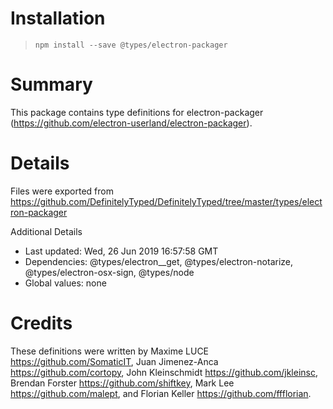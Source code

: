 # Installation
> `npm install --save @types/electron-packager`

# Summary
This package contains type definitions for electron-packager (https://github.com/electron-userland/electron-packager).

# Details
Files were exported from https://github.com/DefinitelyTyped/DefinitelyTyped/tree/master/types/electron-packager

Additional Details
 * Last updated: Wed, 26 Jun 2019 16:57:58 GMT
 * Dependencies: @types/electron__get, @types/electron-notarize, @types/electron-osx-sign, @types/node
 * Global values: none

# Credits
These definitions were written by Maxime LUCE <https://github.com/SomaticIT>, Juan Jimenez-Anca <https://github.com/cortopy>, John Kleinschmidt <https://github.com/jkleinsc>, Brendan Forster <https://github.com/shiftkey>, Mark Lee <https://github.com/malept>, and Florian Keller <https://github.com/ffflorian>.
